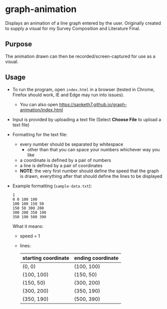 # graph-animation
Displays an animation of a line graph entered by the user. Originally created to supply a visual for my Survey Composition and Literature Final.



## Purpose

The animation drawn can then be recorded/screen-captured for use as a visual.



## Usage

- To run the program, open `index.html` in a browser (tested in Chrome, Firefox should work, IE and Edge may run into issues).
  - You can also open https://sanketh7.github.io/graph-animation/index.html

- Input is provided by uploading a text file (Select **Choose File** to upload a text file)

- Formatting for the text file:

  - every number should be separated by whitespace
    - other than that you can space your numbers whichever way you like
  - a coordinate is defined by a pair of numbers
  - a line is defined by a pair of coordinates
  - **NOTE**: the very first number should define the speed that the graph is drawn, everything after that should define the lines to be displayed

- Example formatting (`sample-data.txt`):

  ```
  1
  0 0 100 100
  100 100 150 50
  150 50 300 200
  300 200 350 190
  350 190 500 390
  ```

  What it means:

  - speed = 1

  - lines:

    | starting coordinate | ending coordinate |
    | ------------------- | ----------------- |
    | (0, 0)              | (100, 100)        |
    | (100, 100)          | (150, 50)         |
    | (150, 50)           | (300, 200)        |
    | (300, 200)          | (350, 190)        |
    | (350, 190)          | (500, 390)        |

    
